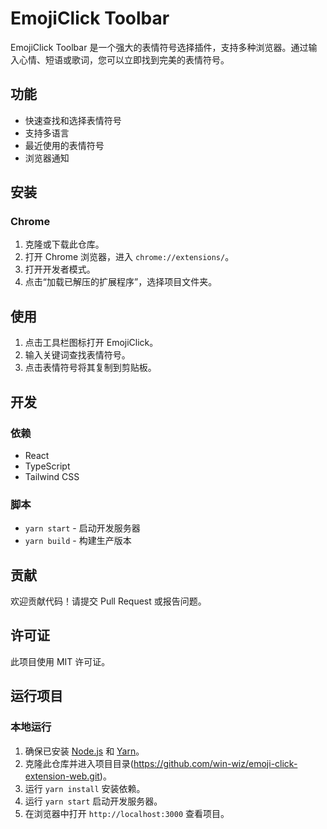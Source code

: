 # EmojiClick Toolbar

EmojiClick Toolbar 是一个强大的表情符号选择插件，支持多种浏览器。通过输入心情、短语或歌词，您可以立即找到完美的表情符号。

## 功能

- 快速查找和选择表情符号
- 支持多语言
- 最近使用的表情符号
- 浏览器通知

## 安装

### Chrome

1. 克隆或下载此仓库。
2. 打开 Chrome 浏览器，进入 `chrome://extensions/`。
3. 打开开发者模式。
4. 点击“加载已解压的扩展程序”，选择项目文件夹。

<!-- ### Firefox -->

<!-- 1. 确保已安装 `web-ext` 工具。
2. 在项目目录中运行 `web-ext run` 进行测试。
3. 使用 `web-ext build` 打包插件。 -->

## 使用

1. 点击工具栏图标打开 EmojiClick。
2. 输入关键词查找表情符号。
3. 点击表情符号将其复制到剪贴板。

## 开发

### 依赖

- React
- TypeScript
- Tailwind CSS

### 脚本

- `yarn start` - 启动开发服务器
- `yarn build` - 构建生产版本

## 贡献

欢迎贡献代码！请提交 Pull Request 或报告问题。

## 许可证

此项目使用 MIT 许可证。

## 运行项目

### 本地运行

1. 确保已安装 [Node.js](https://nodejs.org/) 和 [Yarn](https://yarnpkg.com/)。
2. 克隆此仓库并进入项目目录(https://github.com/win-wiz/emoji-click-extension-web.git)。
3. 运行 `yarn install` 安装依赖。
4. 运行 `yarn start` 启动开发服务器。
5. 在浏览器中打开 `http://localhost:3000` 查看项目。 